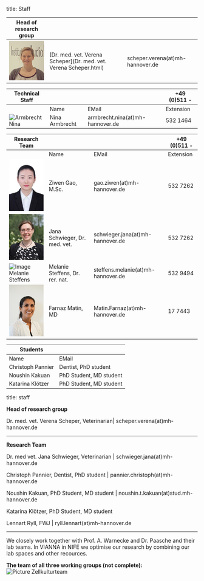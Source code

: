 title: Staff

|Head of research group|        |   |
|--------------|:---------------|----|
|![Picture Verena Scheper](Verena.jpg) |[Dr. med. vet. Verena Scheper](Dr. med. vet. Verena Scheper.html)|	scheper.verena(at)mh-hannover.de|   


|Technical Staff|                     |      |    +49 (0)511 -  |
|--------------|:---------------------|------|-----|
|   |Name| EMail|Extension|
|![Armbrecht Nina](Nina.png) | Nina Armbrecht	|	armbrecht.nina(at)mh-hannover.de     | 532 1464|

|Research Team  |    |  | +49 (0)511 - |
|---------|:------|------|-----|
|   |Name| EMail|Extension|
|![Image Ziwen Gao](Ziwen.jpg)  | Ziwen Gao, M.Sc. 	|	gao.ziwen(at)mh-hannover.de | 532 7262|
| ![Image Jana Schwieger](Schwieger.jpg) |Jana Schwieger, Dr. med. vet. | schwieger.jana(at)mh-hannover.de|532 7262|
|  ![Image Melanie Steffens](Steffens.jpg)  | Melanie Steffens, Dr. rer. nat. | steffens.melanie(at)mh-hannover.de|532 9494 |
|![Image Farnaz Matin ](Matin.jpg) |  Farnaz Matin, MD|	Matin.Farnaz(at)mh-hannover.de| 17 7443   




|  Students   ||
|-----------|-------------|
|Name| EMail|
|Christoph Pannier| Dentist, PhD student|pannier.christoph(at)mh-hannover.de|
|Noushin Kakuan| PhD Student, MD student|noushin.t.kakuan(at)stud.mh-hannover.de|
|Katarina Klötzer| PhD Student, MD student|noushin.t.kakuan(at)stud.mh-hannover.de|



title: staff

**Head of research group**

Dr. med. vet. Verena Scheper, Veterinarian| scheper.verena(at)mh-hannover.de


---------------------------
**Research Team**

Dr. med vet. Jana Schwieger, Veterinarian | schwieger.jana(at)mh-hannover.de


Christoph Pannier, Dentist, PhD student | pannier.christoph(at)mh-hannover.de

Noushin Kakuan, PhD Student, MD student | noushin.t.kakuan(at)stud.mh-hannover.de

Katarina Klötzer, PhD Student, MD student 

Lennart Ryll, FWJ | ryll.lennart(at)mh-hannover.de


-----------------------------

We closely work together with Prof. A. Warnecke and Dr. Paasche and their lab teams. In VIANNA in NIFE we optimise our research by combining our lab spaces and other recources. 

**The team of all three working groups (not complete):** 
![Picture Zellkulturteam](Zellkulturteam.jpg)  
